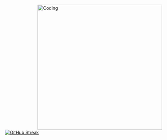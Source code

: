   <img align="right" alt="Coding" width="400" src="add your link 
  here">

[![GitHub Streak](http://github-readme-streak-stats.herokuapp.com?user=kevinbroome&theme=tokyonight&border_radius=5&date_format=j%20M%5B%20Y%5D&mode=weekly)](https://git.io/streak-stats)
